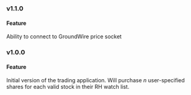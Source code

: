 ### v1.1.0
#### Feature
Ability to connect to GroundWire price socket

### v1.0.0
#### Feature
Initial version of the trading application.  Will purchase *n* user-specified shares for each valid stock in their RH watch list.